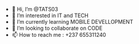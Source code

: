 - 👋 Hi, I’m @TATS03
- 👀 I’m interested in IT and TECH <WEB AND MOBILE DEV>
- 🌱 I’m currently learning MOBILE DEVELLOPMENT
- 💞️ I’m looking to collaborate on  CODE
- 📫 How to reach me :  +237 655311240<WhATSAPP> 
  
<!---
TATS03/TATS03 is a ✨ special ✨ repository because its `README.md` (this file) appears on your GitHub profile.
You can click the Preview link to take a look at your changes.
--->

